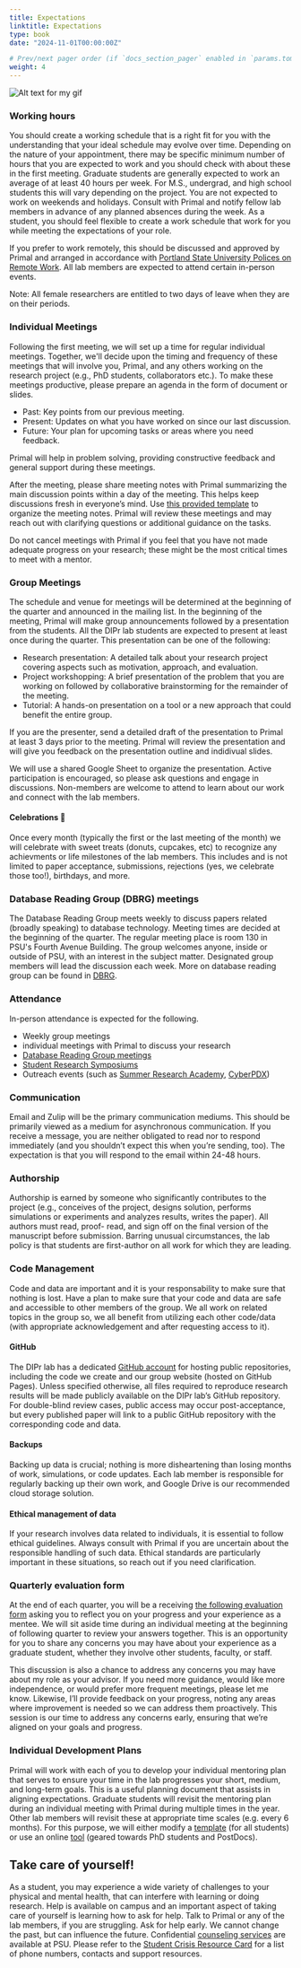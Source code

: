```yaml
---
title: Expectations
linktitle: Expectations
type: book
date: "2024-11-01T00:00:00Z"

# Prev/next pager order (if `docs_section_pager` enabled in `params.toml`)
weight: 4
---
```


![Alt text for my gif](bird-mid-flight.jpg)

### Working hours

You should create a working schedule that is a right fit for you with the understanding that your ideal schedule may evolve over time. Depending on the nature of your appointment, there may be specific minimum number of hours that you are expected to work and you should check with about these in the first meeting. Graduate students are generally expected to work an average of at least 40 hours per week. For M.S., undergrad, and high school students this will vary depending on the project.
You are not expected to work on weekends and holidays. Consult with Primal and notify fellow lab members in advance of any planned absences during the week. As a student, you should feel flexible to create a work schedule that work for you while meeting the expectations of your role.

If you prefer to work remotely, this should be discussed and approved by Primal and arranged in accordance with [Portland State University Polices on Remote Work](https://www.pdx.edu/human-resources/remote-work-guidelines). All lab members are expected to attend certain in-person events.

Note: All female researchers are entitled to two days of leave when they are on their periods.

### Individual Meetings

Following the first meeting, we will set up a time for regular individual meetings. Together, we'll decide upon the timing and frequency of these meetings that will involve you, Primal, and any others working on the research project (e.g., PhD students, collaborators etc.). To make these meetings productive, please prepare an agenda in the form of document or slides.

- Past: Key points from our previous meeting.
- Present: Updates on what you have worked on since our last discussion.
- Future: Your plan for upcoming tasks or areas where you need feedback.

Primal will help in problem solving, providing constructive feedback and general support during these meetings.

After the meeting, please share meeting notes with Primal summarizing the main discussion points within a day of the meeting. This helps keep discussions fresh in everyone’s mind. Use [this provided template](https://docs.google.com/document/d/1cUKDqf5pdPJwzbc-Jb3oND1weKP1vjue1tYmVzZRLbk/edit?usp=sharing) to organize the meeting notes. Primal will review these meetings and may reach out with clarifying questions or additional guidance on the tasks.

Do not cancel meetings with Primal if you feel that you have not made adequate progress on your research; these might be the most critical times to meet with a mentor.

### Group Meetings

The schedule and venue for meetings will be determined at the beginning of the quarter and announced in the mailing list. In the beginning of the meeting, Primal will make group announcements followed by a presentation from the students. All the DIPr lab students are expected to present at least once during the quarter. This presentation can be one of the following:

- Research presentation: A detailed talk about your research project covering aspects such as motivation, approach, and evaluation.
- Project workshopping: A brief presentation of the problem that you are working on followed by collaborative brainstorming for the remainder of the meeting.
- Tutorial: A hands-on presentation on a tool or a new approach that could benefit the entire group.

If you are the presenter, send a detailed draft of the presentation to Primal at least 3 days prior to the meeting. Primal will review the presentation and will give you feedback on the presentation outline and indidivual slides.

We will use a shared Google Sheet to organize the presentation. Active participation is encouraged, so please ask questions and engage in discussions. Non-members are welcome to attend to learn about our work and connect with the lab members.

#### Celebrations 🎉

Once every month (typically the first or the last meeting of the month) we will celebrate with sweet treats (donuts, cupcakes, etc) to recognize any achievments or life milestones of the lab members. This includes and is not limited to paper acceptance, submissions, rejections (yes, we celebrate those too!), birthdays, and more.

### Database Reading Group (DBRG) meetings

The Database Reading Group meets weekly to discuss papers related (broadly speaking) to database technology. Meeting times are decided at the beginning of the quarter. The regular meeting place is room 130 in PSU's Fourth Avenue Building. The group welcomes anyone, inside or outside of PSU, with an interest in the subject matter. Designated group members will lead the discussion each week. More on database reading group can be found in [DBRG](/dbrg).

### Attendance

In-person attendance is expected for the following.

- Weekly group meetings
- individual meetings with Primal to discuss your research
- [Database Reading Group meetings](/dbrg)
- [Student Research Symposiums](https://pdxscholar.library.pdx.edu/studentsymposium/)
- Outreach events (such as [Summer Research Academy](https://www.pdx.edu/center-for-internship-mentoring-and-research/summer-research-academy), [CyberPDX](https://www.pdx.edu/engineering/cyberpdx-cybersecurity-camp-native-indigenous-high-school-students))

### Communication

Email and Zulip will be the primary communication mediums. This should be primarily viewed as a medium for
asynchronous communication. If you receive a message, you are neither obligated to read nor to
respond immediately (and you shouldn’t expect this when you’re sending, too). The expectation is that you will respond to the email within 24-48 hours.

### Authorship

Authorship is earned by someone who
significantly contributes to the project (e.g., conceives of the project, designs solution, performs
simulations or experiments and analyzes results, writes the paper). All authors must read, proof-
read, and sign off on the final version of the manuscript before submission.
Barring unusual circumstances, the lab policy is that students are first-­author on all work for which they are leading.

### Code Management

Code and data are important and it is your responsability to make sure that nothing is lost. Have
a plan to make sure that your code and data are safe and accessible to other members of the group.
We all work on related topics in the group so, we all benefit from utilizing each other code/data
(with appropriate acknowledgement and after requesting access to it).

#### GitHub

The DIPr lab has a dedicated [GitHub account](https://github.com/DIPrLab) for hosting public repositories, including the code we create and our group website (hosted on GitHub Pages). Unless specified otherwise, all files required to reproduce research results will be made publicly available on the DIPr lab’s GitHub repository. For double-blind review cases, public access may occur post-acceptance, but every published paper will link to a public GitHub repository with the corresponding code and data.

#### Backups

Backing up data is crucial; nothing is more disheartening than losing months of work, simulations, or code updates. Each lab member is responsible for regularly backing up their own work, and Google Drive is our recommended cloud storage solution.

#### Ethical management of data

If your research involves data related to individuals, it is essential to follow ethical guidelines. Always consult with Primal if you are uncertain about the responsible handling of such data. Ethical standards are particularly important in these situations, so reach out if you need clarification.

### Quarterly evaluation form

At the end of each quarter, you will be a receiving [the following evaluation form](https://docs.google.com/document/d/1lGzuArWoY6KrTF1ploBmYVpMKWPPwqMJIHcMmrLhJtg/edit?usp=sharing) asking you to reflect you on your progress and your experience as a mentee. We will sit aside time during an individual meeting at the beginning of following quarter to review your answers together. This is an opportunity for you to share any concerns you may have about your experience as a graduate student, whether they involve other students, faculty, or staff.

This discussion is also a chance to address any concerns you may have about my role as your advisor. If you need more guidance, would like more independence, or would prefer more frequent meetings, please let me know. Likewise, I’ll provide feedback on your progress, noting any areas where improvement is needed so we can address them proactively. This session is our time to address any concerns early, ensuring that we’re aligned on your goals and progress.

### Individual Development Plans

Primal will work with each of you to develop your individual mentoring plan that serves to ensure your time in the lab progresses your short, medium, and long-term goals. This is a useful planning document that assists in aligning expectations. Graduate students will revisit the mentoring plan during an individual meeting with Primal during multiple times in the year. Other lab members will revisit these at appropriate time scales (e.g. every 6 months). For this purpose, we will either modify a [template](https://docs.google.com/document/d/1DdQA4rMAdrPlMW7LMsE5pfBtDGZgKRBl/edit) (for all students) or use an online [tool](https://myidp.sciencecareers.org/) (geared towards PhD students and PostDocs).

## Take care of yourself!

As a student, you may experience a wide variety of challenges to your physical and mental health, that can interfere with learning or doing research. Help is available on campus and an important aspect of taking care of yourself is learning how to ask for help.
Talk to Primal or any of the lab members, if you are struggling. Ask for help early. We cannot change the past, but can influence the future. Confidential [counseling services](https://www.pdx.edu/health-counseling/counseling) are available at PSU. Please refer to the [Student Crisis Resource Card](https://www.pdx.edu/health-counseling/sites/studenthealthcounseling.web.wdt.pdx.edu/files/2023-03/Crisis%20Cards%20-%20Counseling.pdf) for a list of phone numbers, contacts and support resources.
